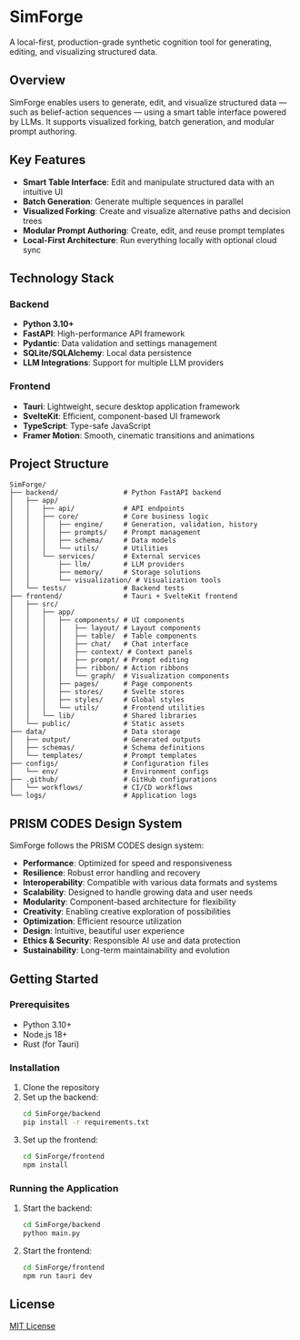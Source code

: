 # SimForge

A local-first, production-grade synthetic cognition tool for generating, editing, and visualizing structured data.

## Overview

SimForge enables users to generate, edit, and visualize structured data — such as belief-action sequences — using a smart table interface powered by LLMs. It supports visualized forking, batch generation, and modular prompt authoring.

## Key Features

- **Smart Table Interface**: Edit and manipulate structured data with an intuitive UI
- **Batch Generation**: Generate multiple sequences in parallel
- **Visualized Forking**: Create and visualize alternative paths and decision trees
- **Modular Prompt Authoring**: Create, edit, and reuse prompt templates
- **Local-First Architecture**: Run everything locally with optional cloud sync

## Technology Stack

### Backend
- **Python 3.10+**
- **FastAPI**: High-performance API framework
- **Pydantic**: Data validation and settings management
- **SQLite/SQLAlchemy**: Local data persistence
- **LLM Integrations**: Support for multiple LLM providers

### Frontend
- **Tauri**: Lightweight, secure desktop application framework
- **SvelteKit**: Efficient, component-based UI framework
- **TypeScript**: Type-safe JavaScript
- **Framer Motion**: Smooth, cinematic transitions and animations

## Project Structure

```
SimForge/
├── backend/                # Python FastAPI backend
│   ├── app/
│   │   ├── api/            # API endpoints
│   │   ├── core/           # Core business logic
│   │   │   ├── engine/     # Generation, validation, history
│   │   │   ├── prompts/    # Prompt management
│   │   │   ├── schema/     # Data models
│   │   │   └── utils/      # Utilities
│   │   └── services/       # External services
│   │       ├── llm/        # LLM providers
│   │       ├── memory/     # Storage solutions
│   │       └── visualization/ # Visualization tools
│   └── tests/              # Backend tests
├── frontend/               # Tauri + SvelteKit frontend
│   ├── src/
│   │   ├── app/
│   │   │   ├── components/ # UI components
│   │   │   │   ├── layout/ # Layout components
│   │   │   │   ├── table/  # Table components
│   │   │   │   ├── chat/   # Chat interface
│   │   │   │   ├── context/ # Context panels
│   │   │   │   ├── prompt/ # Prompt editing
│   │   │   │   ├── ribbon/ # Action ribbons
│   │   │   │   └── graph/  # Visualization components
│   │   │   ├── pages/      # Page components
│   │   │   ├── stores/     # Svelte stores
│   │   │   ├── styles/     # Global styles
│   │   │   └── utils/      # Frontend utilities
│   │   └── lib/            # Shared libraries
│   └── public/             # Static assets
├── data/                   # Data storage
│   ├── output/             # Generated outputs
│   ├── schemas/            # Schema definitions
│   └── templates/          # Prompt templates
├── configs/                # Configuration files
│   └── env/                # Environment configs
├── .github/                # GitHub configurations
│   └── workflows/          # CI/CD workflows
└── logs/                   # Application logs
```

## PRISM CODES Design System

SimForge follows the PRISM CODES design system:

- **Performance**: Optimized for speed and responsiveness
- **Resilience**: Robust error handling and recovery
- **Interoperability**: Compatible with various data formats and systems
- **Scalability**: Designed to handle growing data and user needs
- **Modularity**: Component-based architecture for flexibility
- **Creativity**: Enabling creative exploration of possibilities
- **Optimization**: Efficient resource utilization
- **Design**: Intuitive, beautiful user experience
- **Ethics & Security**: Responsible AI use and data protection
- **Sustainability**: Long-term maintainability and evolution

## Getting Started

### Prerequisites
- Python 3.10+
- Node.js 18+
- Rust (for Tauri)

### Installation

1. Clone the repository
2. Set up the backend:
   ```bash
   cd SimForge/backend
   pip install -r requirements.txt
   ```
3. Set up the frontend:
   ```bash
   cd SimForge/frontend
   npm install
   ```

### Running the Application

1. Start the backend:
   ```bash
   cd SimForge/backend
   python main.py
   ```
2. Start the frontend:
   ```bash
   cd SimForge/frontend
   npm run tauri dev
   ```

## License

[MIT License](LICENSE)